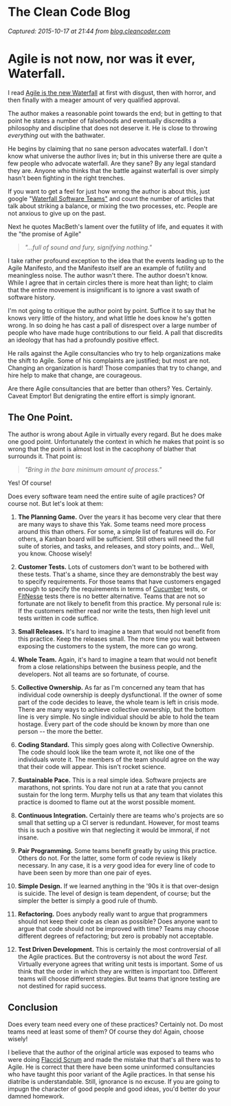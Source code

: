 # The Clean Code Blog

_Captured: 2015-10-17 at 21:44 from [blog.cleancoder.com](http://blog.cleancoder.com/uncle-bob/2015/10/16/Agile-And-Waterfall.html)_

# Agile is not now, nor was it ever, Waterfall.

I read [Agile is the new Waterfall](https://medium.com/swlh/agile-is-the-new-waterfall-f7baef5d026d) at first with disgust, then with horror, and then finally with a meager amount of very qualified approval.

The author makes a reasonable point towards the end; but in getting to that point he states a number of falsehoods and eventually discredits a philosophy and discipline that does not deserve it. He is close to throwing _everything_ out with the bathwater.

He begins by claiming that no sane person advocates waterfall. I don't know what universe the author lives in; but in this universe there are quite a few people who advocate waterfall. Are they sane? By any legal standard they are. Anyone who thinks that the battle against waterfall is over simply hasn't been fighting in the right trenches.

If you want to get a feel for just how wrong the author is about this, just google "[Waterfall Software Teams"](http://bfy.tw/2KPj) and count the number of articles that talk about striking a balance, or mixing the two processes, etc. People are not anxious to give up on the past.

Next he quotes MacBeth's lament over the futility of life, and equates it with the "the promise of Agile"

> _"...full of sound and fury, signifying nothing."_

I take rather profound exception to the idea that the events leading up to the Agile Manifesto, and the Manifesto itself are an example of futility and meaningless noise. The author wasn't there. The author doesn't know. While I agree that in certain circles there is more heat than light; to claim that the entire movement is insignificant is to ignore a vast swath of software history.

I'm not going to critique the author point by point. Suffice it to say that he knows very little of the history, and what little he does know he's gotten wrong. In so doing he has cast a pall of disrespect over a large number of people who have made huge contributions to our field. A pall that discredits an ideology that has had a profoundly positive effect.

He rails against the Agile consultancies who try to help organizations make the shift to Agile. Some of his complaints are justified; but most are not. Changing an organization is hard! Those companies that try to change, and hire help to make that change, are courageous.

Are there Agile consultancies that are better than others? Yes. Certainly. Caveat Emptor! But denigrating the entire effort is simply ignorant.

## The One Point.

The author is wrong about Agile in virtually every regard. But he does make one good point. Unfortunately the context in which he makes that point is so wrong that the point is almost lost in the cacophony of blather that surrounds it. That point is:

> _"Bring in the bare minimum amount of process."_

Yes! Of course!

Does every software team need the entire suite of agile practices? Of course not. But let's look at them:

  1. **The Planning Game.** Over the years it has become very clear that there are many ways to shave this Yak. Some teams need more process around this than others. For some, a simple list of features will do. For others, a Kanban board will be sufficient. Still others will need the full suite of stories, and tasks, and releases, and story points, and... Well, you know. Choose wisely!

  2. **Customer Tests.** Lots of customers don't want to be bothered with these tests. That's a shame, since they are demonstrably the best way to specify requirements. For those teams that have customers engaged enough to specify the requirements in terms of [Cucumber](https://cucumber.io/) tests, or [FitNesse](http://fitnesse.org) tests there is no better alternative. Teams that are not so fortunate are not likely to benefit from this practice. My personal rule is: If the customers neither read nor write the tests, then high level unit tests written in code suffice.

  3. **Small Releases.** It's hard to imagine a team that would not benefit from this practice. Keep the releases small. The more time you wait between exposing the customers to the system, the more can go wrong.

  4. **Whole Team.** Again, it's hard to imagine a team that would not benefit from a close relationships between the business people, and the developers. Not all teams are so fortunate, of course.

  5. **Collective Ownership.** As far as I'm concerned any team that has individual code ownership is deeply dysfunctional. If the owner of some part of the code decides to leave, the whole team is left in crisis mode. There are many ways to achieve collective ownership, but the bottom line is very simple. No single individual should be able to hold the team hostage. Every part of the code should be known by more than one person -- the more the better.

  6. **Coding Standard.** This simply goes along with Collective Ownership. The code should look like the team wrote it, not like one of the individuals wrote it. The members of the team should agree on the way that their code will appear. This isn't rocket science.

  7. **Sustainable Pace.** This is a real simple idea. Software projects are marathons, not sprints. You dare not run at a rate that you cannot sustain for the long term. Murphy tells us that any team that violates this practice is doomed to flame out at the worst possible moment.

  8. **Continuous Integration.** Certainly there are teams who's projects are so small that setting up a CI server is redundant. However, for most teams this is such a positive win that neglecting it would be immoral, if not insane.

  9. **Pair Programming.** Some teams benefit greatly by using this practice. Others do not. For the latter, some form of code review is likely necessary. In any case, it is a _very_ good idea for every line of code to have been seen by more than one pair of eyes.

  10. **Simple Design.** If we learned anything in the '90s it is that over-design is suicide. The level of design is team dependent, of course; but the simpler the better is simply a good rule of thumb.

  11. **Refactoring.** Does anybody really want to argue that programmers should not keep their code as clean as possible? Does anyone want to argue that code should not be improved with time? Teams may choose different degrees of refactoring; but zero is probably not acceptable.

  12. **Test Driven Development.** This is certainly the most controversial of all the Agile practices. But the controversy is not about the word _Test_. Virtually everyone agrees that writing unit tests is important. Some of us think that the order in which they are written is important too. Different teams will choose different strategies. But teams that ignore testing are not destined for rapid success.

## Conclusion

Does every team need every one of these practices? Certainly not. Do most teams need at least some of them? Of course they do! Again, choose wisely!

I believe that the author of the original article was exposed to teams who were doing [Flaccid Scrum](http://martinfowler.com/bliki/FlaccidScrum.html) and made the mistake that that's all there was to Agile. He is correct that there have been some uninformed consultancies who have taught this poor variant of the Agile practices. In that sense his diatribe is understandable. Still, ignorance is no excuse. If you are going to impugn the character of good people and good ideas, you'd better do your damned homework.
